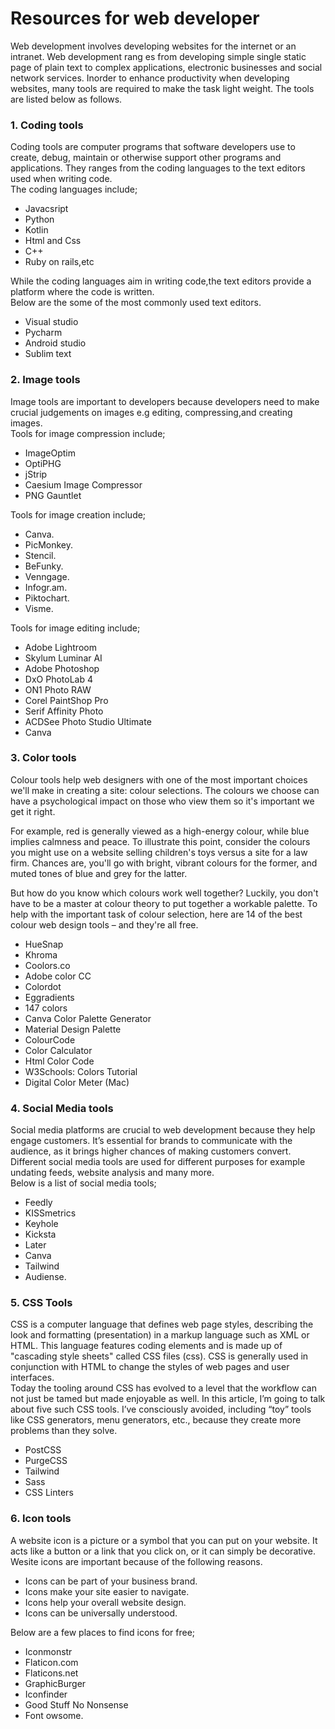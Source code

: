 # Resources for web developer
Web development involves developing websites for the internet or an intranet. Web development rang
es from developing simple single static page of plain text to complex applications, electronic businesses and social network services. Inorder to enhance productivity when developing websites, many tools are required to make the task light weight.
The tools are listed below as follows.

### 1. Coding tools
Coding tools are computer programs that software developers use to create, debug, maintain or otherwise support other programs and applications.
They ranges from the coding languages to the text editors used when writing code.  
The coding languages include;  
- Javacsript 
- Python
- Kotlin 
- Html and Css 
- C++ 
- Ruby on rails,etc  

While the coding languages aim in writing code,the text editors provide a platform where the code is written.  
Below are the some of the most commonly used text editors.  
- Visual studio
- Pycharm
- Android studio
- Sublim text

### 2. Image tools
Image tools are important to developers because developers need to make crucial judgements on images e.g editing, compressing,and creating images.  
Tools for image compression include;
- ImageOptim
- OptiPHG
- jStrip
- Caesium Image Compressor
- PNG Gauntlet   

Tools for image creation include;  
- Canva.
- PicMonkey.
- Stencil.
- BeFunky.
- Venngage.
- Infogr.am.
- Piktochart.
- Visme.  

Tools for image editing include;  
- Adobe Lightroom
- Skylum Luminar AI
- Adobe Photoshop
- DxO PhotoLab 4
- ON1 Photo RAW
- Corel PaintShop Pro
- Serif Affinity Photo
- ACDSee Photo Studio Ultimate
- Canva
### 3. Color tools
Colour tools help web designers with one of the most important choices we'll make in creating a site: colour selections. The colours we choose can have a psychological impact on those who view them so it's important we get it right.

For example, red is generally viewed as a high-energy colour, while blue implies calmness and peace. To illustrate this point, consider the colours you might use on a website selling children's toys versus a site for a law firm. Chances are, you'll go with bright, vibrant colours for the former, and muted tones of blue and grey for the latter.

But how do you know which colours work well together? Luckily, you don't have to be a master at colour theory to put together a workable palette. To help with the important task of colour selection, here are 14 of the best colour web design tools – and they're all free.
- HueSnap
- Khroma
- Coolors.co
- Adobe color CC
- Colordot
- Eggradients
- 147 colors
- Canva Color Palette Generator
- Material Design Palette
- ColourCode
- Color Calculator
- Html Color Code
- W3Schools: Colors Tutorial
- Digital Color Meter (Mac)
### 4. Social Media tools
Social media platforms are crucial to web development because they help engage customers. It’s essential for brands to communicate with the audience, as it brings higher chances of making customers convert.  
Different social media tools are used for different purposes for example undating feeds, website analysis and many more.  
Below is a list of social media tools;  
- Feedly
- KISSmetrics
- Keyhole
- Kicksta
- Later
- Canva
- Tailwind
- Audiense.   

### 5. CSS Tools  
CSS is a computer language that defines web page styles, describing the look and formatting (presentation) in a markup language such as XML or HTML. This language features coding elements and is made up of "cascading style sheets" called CSS files (css). CSS is generally used in conjunction with HTML to change the styles of web pages and user interfaces.  
Today the tooling around CSS has evolved to a level that the workflow can not just be tamed but made enjoyable as well. In this article, I’m going to talk about five such CSS tools. I’ve consciously avoided, including “toy” tools like CSS generators, menu generators, etc., because they create more problems than they solve.  
- PostCSS
- PurgeCSS
- Tailwind
- Sass
- CSS Linters  
### 6. Icon tools  
A website icon is a picture or a symbol that you can put on your website. It acts like a button or a link that you click on, or it can simply be decorative.  
Wesite icons are important because of the following reasons.  
- Icons can be part of your business brand.  
- Icons make your site easier to navigate.  
- Icons help your overall website design.  
- Icons can be universally understood.

Below are a few places to find icons for free;  
- Iconmonstr
- Flaticon.com
- Flaticons.net 
- GraphicBurger
- Iconfinder
- Good Stuff No Nonsense
- Font owsome.



